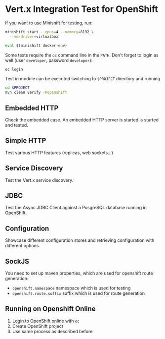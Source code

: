 # Vert.x Integration Test for OpenShift

If you want to use Minishift for testing, run:

```bash
minishift start --cpus=4 --memory=8192 \
  --vm-driver=virtualbox

eval $(minishift docker-env)
```

Some tests require the `oc` command line in the `PATH`.
Don't forget to login as well (user `developer`, password `developer`):

```bash
oc login
```

Test in module can be executed switching to `$PROJECT` directory and running 
 ```bash
 cd $PROJECT
 mvn clean verify -Popenshift
 ```

## Embedded HTTP

Check the embedded case. An embedded HTTP server is started is started and tested.



## Simple HTTP

Test various HTTP features (replicas, web sockets...)


## Service Discovery


Test the Vert.x service discovery.
## JDBC

Test the Async JDBC Client against a PosgreSQL database running in OpenShift.

## Configuration
Showcase different configuration stores and retrieving configuration with different options.
## SockJS 
You need to set up maven properties, which are used for openshift route generation:
* `openshift.namespace`  namespace which is used for testing
* `openshift.route.suffix` suffix which is used for route generation


## Running on Openshift Online

1. Login to OpenShift online with `oc`
2. Create OpenShift project
3. Use same process as described before
